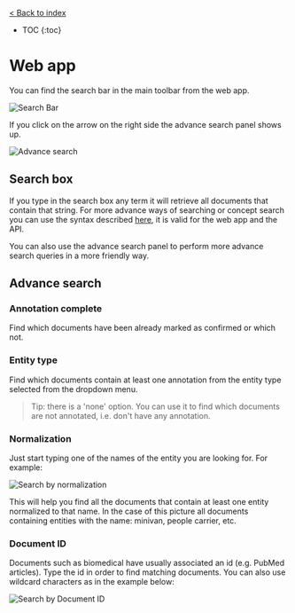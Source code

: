 [< Back to index](../tagtog-doc/)

* TOC
{:toc}

# Web app

You can find the search bar in the main toolbar from the web app.

![Search Bar](https://raw.githubusercontent.com/tagtog/tagtog-doc/master/resources/searchbar.png)

If you click on the arrow on the right side the advance search panel shows up.

![Advance search](https://raw.githubusercontent.com/tagtog/tagtog-doc/master/resources/advancesearch.png)

## Search box

If you type in the search box any term it will retrieve all documents that contain that string. For more advance ways of searching or concept search you can use the syntax described [here](https://github.com/tagtog/tagtog-doc/wiki/search-parameter), it is valid for the web app and the API. 

You can also use the advance search panel to perform more advance search queries in a more friendly way.

## Advance search

### Annotation complete
Find which documents have been already marked as confirmed or which not.

### Entity type
Find which documents contain at least one annotation from the entity type selected from the dropdown menu.

>Tip: there is a 'none' option. You can use it to find which documents are not annotated, i.e. don't have any annotation.

### Normalization

Just start typing one of the names of the entity you are looking for. For example:

![Search by normalization](https://raw.githubusercontent.com/tagtog/tagtog-doc/master/resources/search_normalization.png)

This will help you find all the documents that contain at least one entity normalized to that name. In the case of this picture all documents containing entities with the name: minivan, people carrier, etc.

### Document ID

Documents such as biomedical have usually associated an id (e.g. PubMed articles). Type the id in order to find matching documents. You can also use wildcard characters as in the example below:

![Search by Document ID](https://raw.githubusercontent.com/tagtog/tagtog-doc/master/resources/docIdsearch.png)


